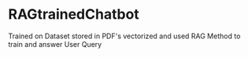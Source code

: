 # RAGtrainedChatbot
Trained on Dataset stored in PDF's vectorized and used RAG Method to train and answer User Query 
